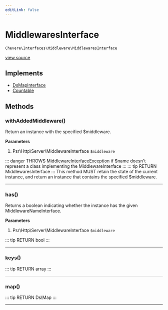 ```yaml
---
editLink: false
---
```


# MiddlewaresInterface

`Chevere\Interfaces\Middleware\MiddlewaresInterface`

[view source](https://github.com/chevere/chevere/blob/master/interfaces/Middleware/MiddlewaresInterface.php)

## Implements

- [DsMapInterface](../DataStructures/DsMapInterface.md)
- [Countable](https://www.php.net/manual/class.countable)

## Methods

### withAddedMiddleware()

Return an instance with the specified $middleware.

**Parameters**

1. Psr\Http\Server\MiddlewareInterface `$middleware`

::: danger THROWS
[MiddlewareInterfaceException](./MiddlewareInterfaceException.md)
if $name doesn't represent a class implementing the MiddlewareInterface
:::
::: tip RETURN
MiddlewaresInterface
:::
This method MUST retain the state of the current instance, and return
an instance that contains the specified $middleware.

---

### has()

Returns a boolean indicating whether the instance has the given MiddlewareNameInterface.

**Parameters**

1. Psr\Http\Server\MiddlewareInterface `$middleware`

::: tip RETURN
bool
:::

---

### keys()

::: tip RETURN
array
:::

---

### map()

::: tip RETURN
Ds\Map
:::

---

